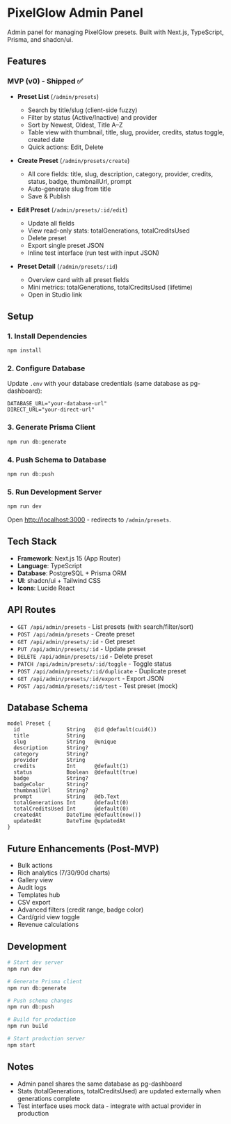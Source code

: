 # PixelGlow Admin Panel

Admin panel for managing PixelGlow presets. Built with Next.js, TypeScript, Prisma, and shadcn/ui.

## Features

### MVP (v0) - Shipped ✅

- **Preset List** (`/admin/presets`)
  - Search by title/slug (client-side fuzzy)
  - Filter by status (Active/Inactive) and provider
  - Sort by Newest, Oldest, Title A–Z
  - Table view with thumbnail, title, slug, provider, credits, status toggle, created date
  - Quick actions: Edit, Delete

- **Create Preset** (`/admin/presets/create`)
  - All core fields: title, slug, description, category, provider, credits, status, badge, thumbnailUrl, prompt
  - Auto-generate slug from title
  - Save & Publish

- **Edit Preset** (`/admin/presets/:id/edit`)
  - Update all fields
  - View read-only stats: totalGenerations, totalCreditsUsed
  - Delete preset
  - Export single preset JSON
  - Inline test interface (run test with input JSON)

- **Preset Detail** (`/admin/presets/:id`)
  - Overview card with all preset fields
  - Mini metrics: totalGenerations, totalCreditsUsed (lifetime)
  - Open in Studio link

## Setup

### 1. Install Dependencies

```bash
npm install
```

### 2. Configure Database

Update `.env` with your database credentials (same database as pg-dashboard):

```env
DATABASE_URL="your-database-url"
DIRECT_URL="your-direct-url"
```

### 3. Generate Prisma Client

```bash
npm run db:generate
```

### 4. Push Schema to Database

```bash
npm run db:push
```

### 5. Run Development Server

```bash
npm run dev
```

Open [http://localhost:3000](http://localhost:3000) - redirects to `/admin/presets`.

## Tech Stack

- **Framework**: Next.js 15 (App Router)
- **Language**: TypeScript
- **Database**: PostgreSQL + Prisma ORM
- **UI**: shadcn/ui + Tailwind CSS
- **Icons**: Lucide React

## API Routes

- `GET /api/admin/presets` - List presets (with search/filter/sort)
- `POST /api/admin/presets` - Create preset
- `GET /api/admin/presets/:id` - Get preset
- `PUT /api/admin/presets/:id` - Update preset
- `DELETE /api/admin/presets/:id` - Delete preset
- `PATCH /api/admin/presets/:id/toggle` - Toggle status
- `POST /api/admin/presets/:id/duplicate` - Duplicate preset
- `GET /api/admin/presets/:id/export` - Export JSON
- `POST /api/admin/presets/:id/test` - Test preset (mock)

## Database Schema

```prisma
model Preset {
  id               String   @id @default(cuid())
  title            String
  slug             String   @unique
  description      String?
  category         String?
  provider         String
  credits          Int      @default(1)
  status           Boolean  @default(true)
  badge            String?
  badgeColor       String?
  thumbnailUrl     String?
  prompt           String   @db.Text
  totalGenerations Int      @default(0)
  totalCreditsUsed Int      @default(0)
  createdAt        DateTime @default(now())
  updatedAt        DateTime @updatedAt
}
```

## Future Enhancements (Post-MVP)

- Bulk actions
- Rich analytics (7/30/90d charts)
- Gallery view
- Audit logs
- Templates hub
- CSV export
- Advanced filters (credit range, badge color)
- Card/grid view toggle
- Revenue calculations

## Development

```bash
# Start dev server
npm run dev

# Generate Prisma client
npm run db:generate

# Push schema changes
npm run db:push

# Build for production
npm run build

# Start production server
npm start
```

## Notes

- Admin panel shares the same database as pg-dashboard
- Stats (totalGenerations, totalCreditsUsed) are updated externally when generations complete
- Test interface uses mock data - integrate with actual provider in production
